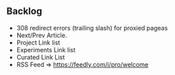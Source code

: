 ## Backlog
- 308 redirect errors (trailing slash) for proxied pageas
- Next/Prev Article.
- Project Link list
- Experiments Link list
- Curated Link List
- RSS Feed => https://feedly.com/i/pro/welcome
